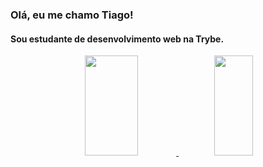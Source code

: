 ### Olá, eu me chamo Tiago!

#### Sou estudante de desenvolvimento web na Trybe.

<div align="center">
  <a href="https://github.com/TiLourinho">
  <img height="160em" width="41%" src="https://github-readme-stats.vercel.app/api?username=TiLourinho&show_icons=true&theme=graywhite&include_all_commits=true&count_private=true"/>
  <img height="160em" width="35%" src="https://github-readme-stats.vercel.app/api/top-langs/?username=TiLourinho&layout=compact&langs_count=7&theme=graywhite"/>
</div>
